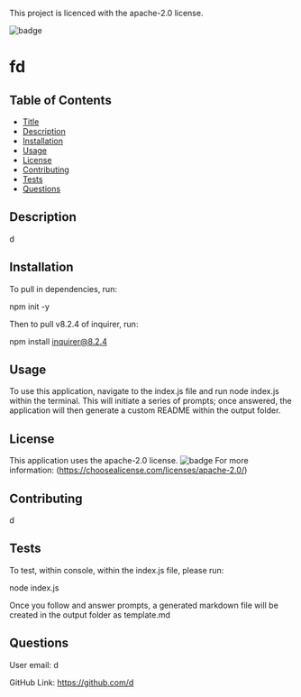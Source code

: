 This project is licenced with the apache-2.0 license.

  <img src="https://img.shields.io/badge/license-apache-2.0-blue" alt="badge" />

  # fd
  
  ## Table of Contents
  * [Title](#title)
  * [Description](#description)
  * [Installation](#installation)
  * [Usage](#usage)
  * [License](#license)
  * [Contributing](#contributing)
  * [Tests](#tests)
  * [Questions](#questions)
  
  ## Description
  d
  
  ## Installation 
  To pull in dependencies, run:
  
   npm init -y
  
  Then to pull v8.2.4 of inquirer, run:
  
  npm install inquirer@8.2.4
  
  ## Usage
  To use this application, navigate to the index.js file and run node index.js within the terminal. 
  This will initiate a series of prompts; once answered, the application will then generate a custom README within the output folder. 
  
  ## License
  This application uses the apache-2.0 license.
  <img src="https://img.shields.io/badge/license-apache-2.0-blue" alt="badge" />
  For more information: 
  (https://choosealicense.com/licenses/apache-2.0/)
    
  
  ## Contributing
  d
  
  ## Tests
  To test, within console, within the index.js file, please run: 
  
  node index.js 

  Once you follow and answer prompts, a generated markdown file will be created in the output folder as template.md
  
  ## Questions
  User email: d

  GitHub Link: https://github.com/d